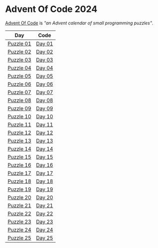 # Advent Of Code 2024
[Advent Of Code](https://adventofcode.com/2024/about) is *"an Advent calendar of small programming puzzles"*.

|                        Day                        |        Code        |
|:-------------------------------------------------:|:------------------:|
| [Puzzle 01](https://adventofcode.com/2024/day/1)  | [Day 01](Day01.cs) |
| [Puzzle 02](https://adventofcode.com/2024/day/2)  | [Day 02](Day02.cs) |
| [Puzzle 03](https://adventofcode.com/2024/day/3)  | [Day 03](Day03.cs) |
| [Puzzle 04](https://adventofcode.com/2024/day/4)  | [Day 04](Day04.cs) |
| [Puzzle 05](https://adventofcode.com/2024/day/5)  | [Day 05](Day05.cs) |
| [Puzzle 06](https://adventofcode.com/2024/day/6)  | [Day 06](Day06.cs) |
| [Puzzle 07](https://adventofcode.com/2024/day/7)  | [Day 07](Day07.cs) |
| [Puzzle 08](https://adventofcode.com/2024/day/8)  | [Day 08](Day08.cs) |
| [Puzzle 09](https://adventofcode.com/2024/day/9)  | [Day 09](Day09.cs) |
| [Puzzle 10](https://adventofcode.com/2024/day/10) | [Day 10](Day10.cs) |
| [Puzzle 11](https://adventofcode.com/2024/day/11) | [Day 11](Day11.cs) |
| [Puzzle 12](https://adventofcode.com/2024/day/12) | [Day 12](Day12.cs) |
| [Puzzle 13](https://adventofcode.com/2024/day/13) | [Day 13](Day13.cs) |
| [Puzzle 14](https://adventofcode.com/2024/day/14) | [Day 14](Day14.cs) |
| [Puzzle 15](https://adventofcode.com/2024/day/15) | [Day 15](Day15.cs) |
| [Puzzle 16](https://adventofcode.com/2024/day/16) | [Day 16](Day16.cs) |
| [Puzzle 17](https://adventofcode.com/2024/day/17) | [Day 17](Day17.cs) |
| [Puzzle 18](https://adventofcode.com/2024/day/18) | [Day 18](Day18.cs) |
| [Puzzle 19](https://adventofcode.com/2024/day/19) | [Day 19](Day19.cs) |
| [Puzzle 20](https://adventofcode.com/2024/day/20) | [Day 20](Day20.cs) |
| [Puzzle 21](https://adventofcode.com/2024/day/21) | [Day 21](Day21.cs) |
| [Puzzle 22](https://adventofcode.com/2024/day/22) | [Day 22](Day22.cs) |
| [Puzzle 23](https://adventofcode.com/2024/day/23) | [Day 23](Day23.cs) |
| [Puzzle 24](https://adventofcode.com/2024/day/24) | [Day 24](Day24.cs) |
| [Puzzle 25](https://adventofcode.com/2024/day/25) | [Day 25](Day25.cs) |
